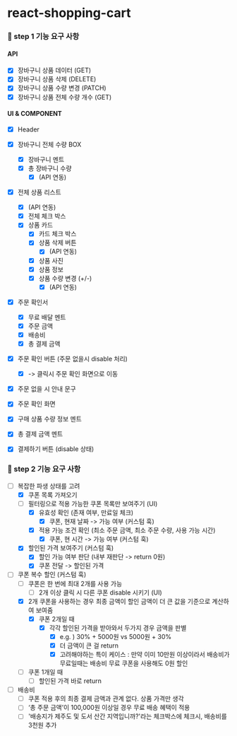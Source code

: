 # react-shopping-cart

### 🎯 step 1 기능 요구 사항

#### API

- [x] 장바구니 상품 데이터 (GET)
- [x] 장바구니 상품 삭제 (DELETE)
- [x] 장바구니 상품 수량 변경 (PATCH)
- [x] 장바구니 상품 전체 수량 개수 (GET)

#### UI & COMPONENT

- [x] Header
- [x] 장바구니 전체 수량 BOX
  - [x] 장바구니 멘트
  - [x] 총 장바구니 수량
    - [x] (API 연동)
- [x] 전체 상품 리스트
  - [x] (API 연동)
  - [x] 전체 체크 박스
  - [x] 상품 카드
    - [x] 카드 체크 박스
    - [x] 상품 삭제 버튼
      - [x] (API 연동)
    - [x] 상품 사진
    - [x] 상품 정보
    - [x] 상품 수량 변경 (+/-)
      - [x] (API 연동)
- [x] 주문 확인서
  - [x] 무료 배달 멘트
  - [x] 주문 금액
  - [x] 배송비
  - [x] 총 결제 금액
- [x] 주문 확인 버튼 (주문 없을시 disable 처리)
  - [x] -> 클릭시 주문 확인 화면으로 이동
- [x] 주문 없을 시 안내 문구

- [x] 주문 확인 화면
- [x] 구매 상품 수량 정보 멘트
- [x] 총 결제 금액 멘트
- [x] 결제하기 버튼 (disable 상태)

### 🎯 step 2 기능 요구 사항

- [ ] 복잡한 파생 상태를 고려
  - [x] 쿠폰 목록 가져오기
  - [ ] 필터링으로 적용 가능한 쿠폰 목록만 보여주기 (UI)
    - [x] 유효성 확인 (존재 여부, 만료일 체크)
      - [x] 쿠폰, 현재 날짜 -> 가능 여부 (커스텀 훅)
    - [x] 적용 가능 조건 확인 (최소 주문 금액, 최소 주문 수량, 사용 가능 시간)
      - [x] 쿠폰, 현 시간 -> 가능 여부 (커스텀 훅)
  - [x] 할인된 가격 보여주기 (커스텀 훅)
    - [x] 할인 가능 여부 판단 (내부 재판단 -> return 0원)
    - [x] 쿠폰 전달 -> 할인된 가격
- [ ] 쿠폰 복수 할인 (커스텀 훅)
  - [ ] 쿠폰은 한 번에 최대 2개를 사용 가능
    - [ ] 2개 이상 클릭 시 다른 쿠폰 disable 시키기 (UI)
  - [x] 2개 쿠폰을 사용하는 경우 최종 금액이 할인 금액이 더 큰 값을 기준으로 계산하여 보여줌
    - [x] 쿠폰 2개일 때
      - [x] 각각 할인된 가격을 받아와서 두가지 경우 금액을 판별
        - [x] e.g. ) 30% + 5000원 vs 5000원 + 30%
        - [x] 더 금액이 큰 걸 return
        - [x] 고려해야하는 특이 케이스 : 만약 이미 10만원 이상이라서 배송비가 무료일때는 배송비 무료 쿠폰을 사용해도 0원 할인
  - [ ] 쿠폰 1개일 때
    - [ ] 할인된 가격 바로 return
- [ ] 배송비
  - [ ] 쿠폰 적용 후의 최종 결제 금액과 관계 없다. 상품 가격만 생각
  - [ ] ‘총 주문 금액’이 100,000원 이상일 경우 무료 배송 혜택이 적용
  - [ ] '배송지가 제주도 및 도서 산간 지역입니까?'라는 체크박스에 체크시, 배송비를 3천원 추가
